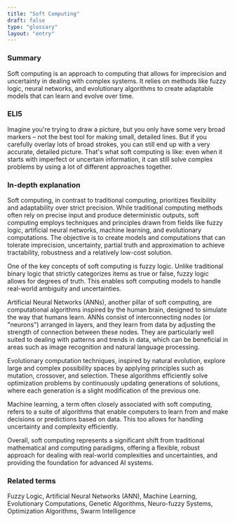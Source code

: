 ```yaml
---
title: "Soft Computing"
draft: false
type: "glossary"
layout: "entry"
---
```


### Summary
Soft computing is an approach to computing that allows for imprecision and uncertainty in dealing with complex systems. It relies on methods like fuzzy logic, neural networks, and evolutionary algorithms to create adaptable models that can learn and evolve over time.

### ELI5
Imagine you're trying to draw a picture, but you only have some very broad markers – not the best tool for making small, detailed lines. But if you carefully overlay lots of broad strokes, you can still end up with a very accurate, detailed picture. That's what soft computing is like: even when it starts with imperfect or uncertain information, it can still solve complex problems by using a lot of different approaches together.

### In-depth explanation
Soft computing, in contrast to traditional computing, prioritizes flexibility and adaptability over strict precision. While traditional computing methods often rely on precise input and produce deterministic outputs, soft computing employs techniques and principles drawn from fields like fuzzy logic, artificial neural networks, machine learning, and evolutionary computations. The objective is to create models and computations that can tolerate imprecision, uncertainty, partial truth and approximation to achieve tractability, robustness and a relatively low-cost solution.

One of the key concepts of soft computing is fuzzy logic. Unlike traditional binary logic that strictly categorizes items as true or false, fuzzy logic allows for degrees of truth. This enables soft computing models to handle real-world ambiguity and uncertainties.

Artificial Neural Networks (ANNs), another pillar of soft computing, are computational algorithms inspired by the human brain, designed to simulate the way that humans learn. ANNs consist of interconnecting nodes (or "neurons") arranged in layers, and they learn from data by adjusting the strength of connection between these nodes. They are particularly well suited to dealing with patterns and trends in data, which can be beneficial in areas such as image recognition and natural language processing.

Evolutionary computation techniques, inspired by natural evolution, explore large and complex possibility spaces by applying principles such as mutation, crossover, and selection. These algorithms efficiently solve optimization problems by continuously updating generations of solutions, where each generation is a slight modification of the previous one.

Machine learning, a term often closely associated with soft computing, refers to a suite of algorithms that enable computers to learn from and make decisions or predictions based on data. This too allows for handling uncertainty and complexity efficiently.

Overall, soft computing represents a significant shift from traditional mathematical and computing paradigms, offering a flexible, robust approach for dealing with real-world complexities and uncertainties, and providing the foundation for advanced AI systems.

### Related terms
Fuzzy Logic, Artificial Neural Networks (ANN), Machine Learning, Evolutionary Computations, Genetic Algorithms, Neuro-fuzzy Systems, Optimization Algorithms, Swarm Intelligence
